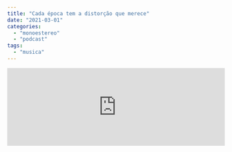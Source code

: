 ```yaml
---
title: "Cada época tem a distorção que merece"
date: "2021-03-01"
categories: 
  - "monoestereo"
  - "podcast"
tags: 
  - "musica"
---
```


<iframe src="https://anchor.fm/monoestereo/embed/episodes/Cada-poca-tem-a-distoro-que-merece-er9u8p" height="180px" width="100%" frameborder="0" scrolling="no" style="width:100%;height:180px"></iframe>
